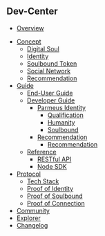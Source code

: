 <!-- docs/_sidebar.md -->
<!-- ![Logo](/imgs/parmeus-logo-white.png) -->
## Dev-Center
* [Overview](README.md)
<!-- * [Principle](principle.md) -->
* [Concept](#)
  * [Digital Soul](concept/digital-soul.md)
  * [Identity](concept/identity.md)
  * [Soulbound Token](concept/soulbound-token.md)
  * [Social Network](concept/social-network.md)
  * [Recommendation](concept/recommendation.md)
* [Guide](#)
  * [End-User Guide](guide/end-user-guide.md)
  * [Developer Guide](#)
    * [Parmeus Identity](#)
      * [Qualification](guide/dev/identity/qualification.md)
      * [Humanity](guide/dev/identity/humanity.md)
      * [Soulbound](guide/dev/identity/soulbound.md)
    * [Recommendation](#)
      * [Recommendation](guide/dev/recommendation/recommendation.md)
  * [Reference](#)
    * [RESTful API](guide/reference/restful.md)
    * [Node SDK](guide/reference/sdknode.md)
* [Protocol](#)
  * [Tech Stack](protocol/tech-stack.md)
  * [Proof of Identity](protocol/proof-of-id.md)
  * [Proof of Soulbound](protocol/proof-of-soulbound.md)
  * [Proof of Connection](protocol/proof-of-connection.md)
* [Community](community.md)
* [Explorer](explorer.md)
* [Changelog](changelog.md)